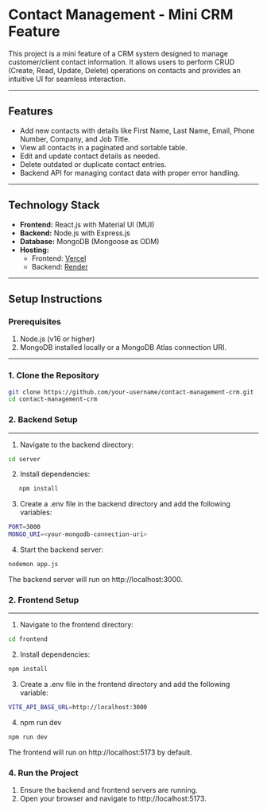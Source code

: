 # Contact Management - Mini CRM Feature

This project is a mini feature of a CRM system designed to manage customer/client contact information. It allows users to perform CRUD (Create, Read, Update, Delete) operations on contacts and provides an intuitive UI for seamless interaction.

---

## Features

- Add new contacts with details like First Name, Last Name, Email, Phone Number, Company, and Job Title.
- View all contacts in a paginated and sortable table.
- Edit and update contact details as needed.
- Delete outdated or duplicate contact entries.
- Backend API for managing contact data with proper error handling.

---

## Technology Stack

- **Frontend:** React.js with Material UI (MUI)
- **Backend:** Node.js with Express.js
- **Database:** MongoDB (Mongoose as ODM)
- **Hosting:** 
  - Frontend: [Vercel](https://erino-crud-frontend.vercel.app/)
  - Backend: [Render](https://render.com)

---

## Setup Instructions

### Prerequisites
1. Node.js (v16 or higher)
2. MongoDB installed locally or a MongoDB Atlas connection URI.

---

### 1. Clone the Repository
```bash
git clone https://github.com/your-username/contact-management-crm.git
cd contact-management-crm
```
### 2. Backend Setup
------------------------------------
1. Navigate to the backend directory:
```bash
cd server
```
2. Install dependencies:
```bash
   npm install
```
3. Create a .env file in the backend directory and add the following variables:
```bash
PORT=3000
MONGO_URI=<your-mongodb-connection-uri>
```
4. Start the backend server:
```bash
nodemon app.js
```
The backend server will run on http://localhost:3000.

### 2. Frontend Setup
----------------------------------
1. Navigate to the frontend directory:
```bash
cd frontend
```
2. Install dependencies:
```bash
npm install
```
3. Create a .env file in the frontend directory and add the following variable:
```bash
VITE_API_BASE_URL=http://localhost:3000
```
4. npm run dev
```bash
npm run dev
```
The frontend will run on http://localhost:5173 by default.

### 4. Run the Project
1. Ensure the backend and frontend servers are running.
2. Open your browser and navigate to http://localhost:5173.

